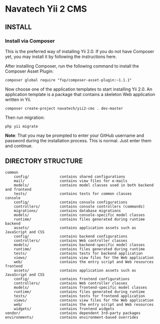 Navatech Yii 2 CMS
===============================
INSTALL
-------------------

### Install via Composer

This is the preferred way of installing Yii 2.0. If you do not have Composer yet, you may install it by following the instructions here.

After installing Composer, run the following command to install the Composer Asset Plugin:

```
composer global require "fxp/composer-asset-plugin:~1.1.1"
```
Now choose one of the application templates to start installing Yii 2.0. An application template is a package that contains a skeleton Web application written in Yii.

```
composer create-project navatech/yii2-cms . dev-master
```

Then run migration:
```
php yii migrate
```

**Note**: That you may be prompted to enter your GitHub username and password during the installation process. This is normal. Just enter them and continue.

DIRECTORY STRUCTURE
-------------------

```
common
    config/              contains shared configurations
    mail/                contains view files for e-mails
    models/              contains model classes used in both backend and frontend
    tests/               contains tests for common classes    
console
    config/              contains console configurations
    controllers/         contains console controllers (commands)
    migrations/          contains database migrations
    models/              contains console-specific model classes
    runtime/             contains files generated during runtime
backend
    assets/              contains application assets such as JavaScript and CSS
    config/              contains backend configurations
    controllers/         contains Web controller classes
    models/              contains backend-specific model classes
    runtime/             contains files generated during runtime
    tests/               contains tests for backend application    
    views/               contains view files for the Web application
    web/                 contains the entry script and Web resources
frontend
    assets/              contains application assets such as JavaScript and CSS
    config/              contains frontend configurations
    controllers/         contains Web controller classes
    models/              contains frontend-specific model classes
    runtime/             contains files generated during runtime
    tests/               contains tests for frontend application
    views/               contains view files for the Web application
    web/                 contains the entry script and Web resources
    widgets/             contains frontend widgets
vendor/                  contains dependent 3rd-party packages
environments/            contains environment-based overrides
```
